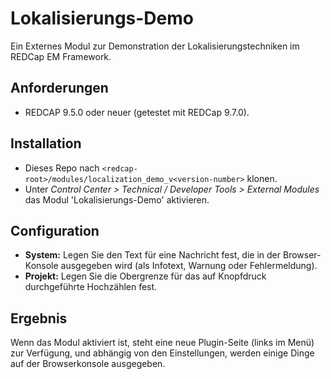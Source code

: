 # Lokalisierungs-Demo

Ein Externes Modul zur Demonstration der Lokalisierungstechniken im REDCap EM Framework.

## Anforderungen

- REDCAP 9.5.0 oder neuer (getestet mit REDCap 9.7.0).

## Installation

- Dieses Repo nach `<redcap-root>/modules/localization_demo_v<version-number>` klonen.
- Unter _Control Center > Technical / Developer Tools > External Modules_ das Modul 'Lokalisierungs-Demo' aktivieren.

## Configuration

- **System:** Legen Sie den Text für eine Nachricht fest, die in der Browser-Konsole ausgegeben wird (als Infotext, Warnung oder Fehlermeldung).
- **Projekt:** Legen Sie die Obergrenze für das auf Knopfdruck durchgeführte Hochzählen fest.

## Ergebnis

Wenn das Modul aktiviert ist, steht eine neue Plugin-Seite (links im Menü) zur Verfügung, und abhängig von den Einstellungen, werden einige Dinge auf der Browserkonsole ausgegeben.
